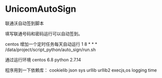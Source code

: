 # UnicomAutoSign
联通沃自动签到脚本

填写联通号码和密码运行可以自动签到。

centos 增加一个定时任务每天自动运行
1 8 * * * /data/project/script_python/auto_sign/run.sh

通过运行环境 centos 6.8 python 2.7.14

程序用到一下依赖库：
cookielib
json
sys
urllib
urllib2
execjs,os
logging
time
